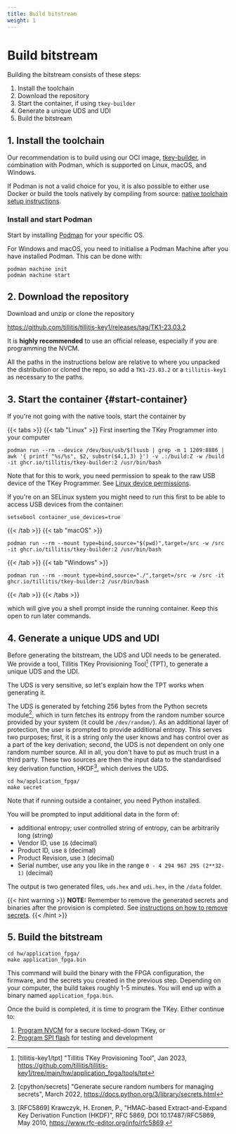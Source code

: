 ```yaml
---
title: Build bitstream
weight: 1
---
```

# Build bitstream

Building the bitstream consists of these steps:
1. Install the toolchain
2. Download the repository
3. Start the container, if using `tkey-builder`
4. Generate a unique UDS and UDI
5. Build the bitstream

## 1. Install the toolchain

Our recommendation is to build using our OCI image,
[tkey-builder](https://ghcr.io/tillitis/tkey-builder), in combination
with Podman, which is supported on Linux, macOS, and Windows.

If Podman is not a valid choice for you, it is also possible to either
use Docker or build the tools natively by compiling from source:
[native toolchain setup
instructions](https://github.com/tillitis/tillitis-key1/blob/main/doc/toolchain_setup.md).

### Install and start Podman
Start by installing [Podman](https://podman.io/docs/installation) for
your specific OS.

For Windows and macOS, you need to initialise a Podman Machine after
you have installed Podman. This can be done with:

```
podman machine init
podman machine start
```

## 2. Download the repository
Download and unzip or clone the repository

https://github.com/tillitis/tillitis-key1/releases/tag/TK1-23.03.2

It is **highly recommended** to use an official release, especially if
you are programming the NVCM.

All the paths in the instructions below are relative to where you
unpacked the distribution or cloned the repo, so add a `TK1-23.03.2`
or a `tillitis-key1` as necessary to the paths.

## 3. Start the container {#start-container}

If you're not going with the native tools, start the container by

{{< tabs >}}
{{< tab "Linux" >}}
First inserting the TKey Programmer into your computer
```
podman run --rm --device /dev/bus/usb/$(lsusb | grep -m 1 1209:8886 | awk '{ printf "%s/%s", $2, substr($4,1,3) }') -v .:/build:Z -w /build -it ghcr.io/tillitis/tkey-builder:2 /usr/bin/bash
```

Note that for this to work, you need permission to speak to the raw USB
device of the TKey Programmer. See [Linux device
permissions](tp1/#linux-permissions).

If you're on an SELinux system you might need to run this first to be
able to access USB devices from the container:

```
setsebool container_use_devices=true
```

{{< /tab >}}
{{< tab "macOS" >}}

```
podman run --rm --mount type=bind,source="$(pwd)",target=/src -w /src -it ghcr.io/tillitis/tkey-builder:2 /usr/bin/bash
```

{{< /tab >}}
{{< tab "Windows" >}}

```
podman run --rm --mount type=bind,source="./",target=/src -w /src -it ghcr.io/tillitis/tkey-builder:2 /usr/bin/bash
```

{{< /tab >}}
{{< /tabs >}}


which will give you a shell prompt inside the running container. Keep
this open to run later commands.

## 4. Generate a unique UDS and UDI
Before generating the bitstream, the UDS and UDI needs to be generated.
We provide a tool, Tillitis TKey Provisioning Tool[^1] (TPT), to generate a
unique UDS and the UDI.

[^1]:[tillitis-key1/tpt] "Tillitis TKey Provisioning Tool", Jan 2023,
<https://github.com/tillitis/tillitis-key1/tree/main/hw/application_fpga/tools/tpt>

The UDS is very sensitive, so let's explain how the TPT works when
generating it.

The UDS is generated by fetching 256 bytes from the Python secrets
module[^2], which in turn fetches its entropy from the random number
source provided by your system (it could be `/dev/random/`). As an
additional layer of protection, the user is prompted to provide
additional entropy. This serves two purposes; first, it is a string
only the user knows and has control over as a part of the key
derivation; second, the UDS is not dependent on only one random
number source. All in all, you don't have to put as much trust in a
third party. These two sources are then the input data to the
standardised key derivation function, HKDF[^3], which derives the UDS.

[^2]: [cpython/secrets] "Generate secure random numbers for managing secrets", March 2022,  <https://docs.python.org/3/library/secrets.html>

[^3]: [RFC5869] Krawczyk, H. Eronen, P., "HMAC-based
Extract-and-Expand Key Derivation Function (HKDF)", RFC 5869, DOI 10.17487/RFC5869, May 2010, <https://www.rfc-editor.org/info/rfc5869>.

```
cd hw/application_fpga/
make secret
```

Note that if running outside a container, you need Python installed.

You will be prompted to input additional data in the form of:
- additional entropy; user controlled string of entropy, can be
  arbitrarily long (string)
- Vendor ID, use `16` (decimal)
- Product ID,  use `8` (decimal)
- Product Revision, use `3` (decimal)
- Serial number, use any you like in the range `0 - 4 294 967 295
  (2**32-1)` (decimal)

The output is two generated files, `uds.hex` and `udi.hex`, in the
`/data` folder.

{{< hint warning >}}
**NOTE:**
Remember to remove the generated secrets and binaries after the
provision is completed. See [instructions on how to remove
secrets](unlocked/nvcm/#3-remove-traces-of-build).
{{< /hint >}}

## 5. Build the bitstream

```
cd hw/application_fpga/
make application_fpga.bin

```

This command will build the binary with the FPGA configuration, the
firmware, and the secrets you created in the previous step. Depending
on your computer, the build takes roughly 1-5 minutes. You will end up
with a binary named `application_fpga.bin`.

Once the build is completed, it is time to program the TKey. Either
continue to:

1. [Program NVCM](unlocked/nvcm) for a secure locked-down TKey, or
2. [Program SPI flash](unlocked/spiflash) for testing and development
